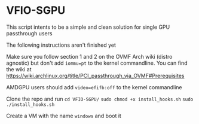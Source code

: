 # VFIO-SGPU
This script intents to be a simple and clean solution for single GPU passthrough users

The following instructions aren't finished yet

Make sure you follow section 1 and 2 on the OVMF Arch wiki (distro agnostic) but don't add `iommu=pt` to the kernel commandline.
You can find the wiki at https://wiki.archlinux.org/title/PCI_passthrough_via_OVMF#Prerequisites

AMDGPU users should add `video=efifb:off` to the kernel commandline

Clone the repo and run 
`cd VFIO-SGPU/`
`sudo chmod +x install_hooks.sh`
`sudo ./install_hooks.sh`

Create a VM with the name `windows` and boot it 
